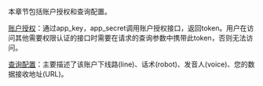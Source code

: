 本章节包括账户授权和查询配置。

[账户授权](auth/auth.md)：通过app_key，app_secret调用账户授权接口，返回token。用户在访问其他需要权限认证的接口时需要在请求的查询参数中携带此token，否则无法访问。

[查询配置](config/config.md)：主要描述了该账户下线路(line)、话术(robot)、发音人(voice)、您的数据接收地址(URL)。
